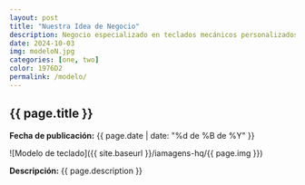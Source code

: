 ```yaml
---
layout: post
title: "Nuestra Idea de Negocio"
description: Negocio especializado en teclados mecánicos personalizados, permitiendo a los usuarios configurar cada aspecto del teclado (switches, keycaps, materiales y diseño). También nos enfocamos en un nicho de puristas que buscan exclusividad y alta calidad.
date: 2024-10-03
img: modeloN.jpg
categories: [one, two]
color: 1976D2
permalink: /modelo/
---
```


## {{ page.title }}
**Fecha de publicación:** {{ page.date | date: "%d de %B de %Y" }}

![Modelo de teclado]({{ site.baseurl }}/iamagens-hq/{{ page.img }})

**Descripción:** {{ page.description }}


